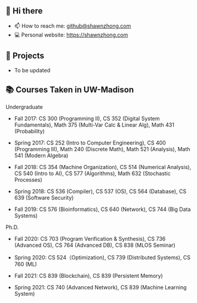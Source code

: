 ## 👋 Hi there

- 📫 How to reach me: github@shawnzhong.com
- 💻 Personal website: https://shawnzhong.com

## 🧰 Projects

- To be updated

## 📚 Courses Taken in UW-Madison 

Undergraduate
- Fall 2017: CS 300 (Programming II), CS 352 (Digital System Fundamentals), Math 375 (Multi-Var Calc & Linear Alg), Math 431 (Probability)

- Spring 2017: CS 252 (Intro to Computer Engineering), CS 400 (Programming III), Math 240 (Discrete Math), Math 521 (Analysis), Math 541 (Modern Algebra)

- Fall 2018: CS 354 (Machine Organization), CS 514 (Numerical Analysis), CS 540 (Intro to AI), CS 577 (Algorithms), Math 632 (Stochastic Processes)

- Spring 2018: CS 536 (Compiler), CS 537 (OS), CS 564 (Database), CS 639 (Software Security) 

- Fall 2019: CS 576 (Bioinformatics), CS 640 (Network), CS 744 (Big Data Systems)

Ph.D.
- Fall 2020: CS 703 (Program Verification & Synthesis), CS 736 (Advanced OS), CS 764 (Advanced DB), CS 838 (MLOS Seminar)

- Spring 2020: CS 524（Optimization), CS 739 (Distributed Systems), CS 760 (ML)

- Fall 2021: CS 839 (Blockchain), CS 839 (Persistent Memory)

- Spring 2021: CS 740 (Advanced Network), CS 839 (Machine Learning System)


